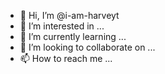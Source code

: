 - 👋 Hi, I’m @i-am-harveyt
- 👀 I’m interested in ...
- 🌱 I’m currently learning ...
- 💞️ I’m looking to collaborate on ...
- 📫 How to reach me ...

<!---
i-am-harveyt/i-am-harveyt is a ✨ special ✨ repository because its `README.md` (this file) appears on your GitHub profile.
You can click the Preview link to take a look at your changes.
--->
